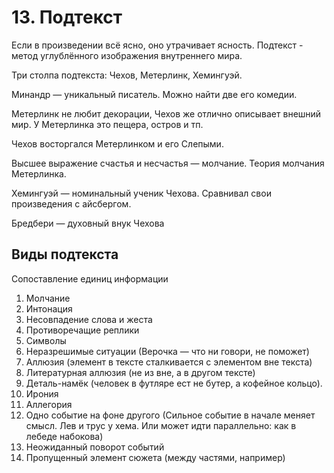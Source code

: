 # 13. Подтекст

Если в произведении всё ясно, оно утрачивает ясность. Подтекст - метод углублённого изображения внутреннего мира.

Три столпа подтекста: Чехов, Метерлинк, Хемингуэй.

Минандр — уникальный писатель. Можно найти две его комедии.

Метерлинк не любит декорации, Чехов же отлично описывает внешний мир. У Метерлинка это пещера, остров и тп.

Чехов восторгался Метерлинком и его Слепыми.

Высшее выражение счастья и несчастья — молчание. Теория молчания Метерлинка.

Хемингуэй — номинальный ученик Чехова. Сравнивал свои произведения с айсбергом. 

Бредбери — духовный внук Чехова

## Виды подтекста
Сопоставление единиц информации

1.  Молчание
2. Интонация
3. Несовпадение слова и жеста
4. Противоречащие реплики
5. Символы
6. Неразрешимые ситуации (Верочка — что ни говори, не поможет)
7. Аллюзия (элемент в тексте сталкивается с элементом вне текста)
8. Литературная аллюзия (не из вне, а в другом тексте)
9. Деталь-намёк (человек в футляре ест не бутер, а кофейное кольцо).
10. Ирония
11. Аллегория
12. Одно событие на фоне другого (Сильное событие в начале меняет смысл. Лев и трус у хема. Или может идти параллельно: как в лебеде набокова)
13. Неожиданный поворот событий
14. Пропущенный элемент сюжета (между частями, например)